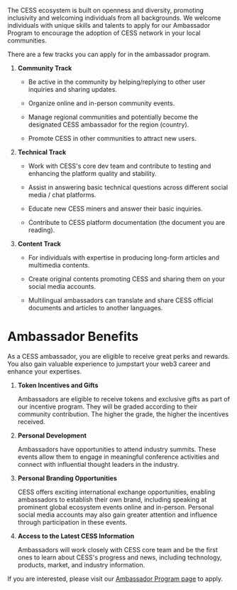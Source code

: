 The CESS ecosystem is built on openness and diversity, promoting inclusivity and welcoming individuals from all backgrounds. We welcome individuals with unique skills and talents to apply for our Ambassador Program to encourage the adoption of CESS network in your local communities.

There are a few tracks you can apply for in the ambassador program.

1. **Community Track**

    * Be active in the community by helping/replying to other user inquiries and sharing updates.

    * Organize online and in-person community events.

    * Manage regional communities and potentially become the designated CESS ambassador for the region (country).

    * Promote CESS in other communities to attract new users.

2. **Technical Track**

    * Work with CESS's core dev team and contribute to testing and enhancing the platform quality and stability.

    * Assist in answering basic technical questions across different social media / chat platforms.

    * Educate new CESS miners and answer their basic inquiries.

    * Contribute to CESS platform documentation (the document you are reading).

3. **Content Track**

    * For individuals with expertise in producing long-form articles and multimedia contents.

    * Create original contents promoting CESS and sharing them on your social media accounts.

    * Multilingual ambassadors can translate and share CESS official documents and articles to another languages.

# Ambassador Benefits

As a CESS ambassador, you are eligible to receive great perks and rewards. You also gain valuable experience to jumpstart your web3 career and enhance your expertises.

1. **Token Incentives and Gifts**

    Ambassadors are eligible to receive tokens and exclusive gifts as part of our incentive program. They will be graded according to their community contribution. The higher the grade, the higher the incentives received.

2. **Personal Development**

    Ambassadors have opportunities to attend industry summits. These events allow them to engage in meaningful conference activities and connect with influential thought leaders in the industry.

3. **Personal Branding Opportunities**

    CESS offers exciting international exchange opportunities, enabling ambassadors to establish their own brand, including speaking at prominent global ecosystem events online and in-person. Personal social media accounts may also gain greater attention and influence through participation in these events.

4. **Access to the Latest CESS Information**

    Ambassadors will work closely with CESS core team and be the first ones to learn about CESS's progress and news, including technology, products, market, and industry information.

If you are interested, please visit our [Ambassador Program page](https://www.cess.cloud/ambassador.html) to apply.
